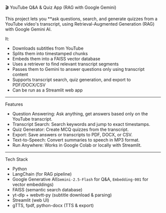 🎬 YouTube Q&A & Quiz App (RAG with Google Gemini)

This project lets you **ask questions, search, and generate quizzes from a YouTube video's transcript, using Retrieval-Augmented Generation (RAG) with Google Gemini AI.

It:
- Downloads subtitles from YouTube
- Splits them into timestamped chunks
- Embeds them into a FAISS vector database
- Uses a retriever to find relevant transcript segments
- Passes them to Gemini to answer questions only using transcript content
- Supports transcript search, quiz generation, and export to PDF/DOCX/CSV
- Can be run as a Streamlit web app 

---

Features
- Question Answering: Ask anything, get answers based only on the YouTube transcript.
- Transcript Search: Search keywords and jump to exact timestamps.
- Quiz Generator: Create MCQ quizzes from the transcript.
- Export: Save answers or transcripts to PDF, DOCX, or CSV.
- Text-to-Speech: Convert summaries to speech in MP3 format.
- Run Anywhere: Works in Google Colab or locally with Streamlit.

---

Tech Stack
- Python
- LangChain (for RAG pipeline)
- Google Generative AI(`Gemini-2.5-Flash` for Q&A, `Embedding-001` for vector embeddings)
- FAISS (semantic search database)
- yt-dlp + webvtt-py (subtitle download & parsing)
- Streamlit (web UI)
- gTTS, fpdf, python-docx (TTS & export)
